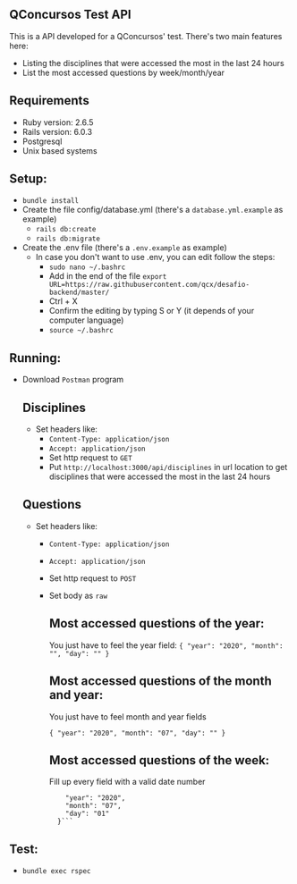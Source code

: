 ## QConcursos Test API

This is a API developed for a QConcursos' test. There's two main features here:
* Listing the disciplines that were accessed the most in the last 24 hours
* List the most accessed questions by week/month/year

## Requirements
  - Ruby version: 2.6.5
  - Rails version: 6.0.3
  - Postgresql
  - Unix based systems

## Setup:
  - ```bundle install```
  - Create the file config/database.yml (there's a `database.yml.example` as example)
    - ```rails db:create```
    - ```rails db:migrate```
  - Create the .env file (there's a `.env.example` as example)
    - In case you don't want to use .env, you can edit follow the steps:
      - ```sudo nano ~/.bashrc```
      - Add in the end of the file `export URL=https://raw.githubusercontent.com/qcx/desafio-backend/master/`
      - Ctrl + X
      - Confirm the editing by typing S or Y (it depends of your computer language)
      - ```source ~/.bashrc```

## Running:
  - Download `Postman` program
    ## Disciplines
      - Set headers like:
        - `Content-Type: application/json`
        - `Accept: application/json`
        - Set http request to `GET`
        - Put `http://localhost:3000/api/disciplines` in url location to get disciplines that were accessed the most in the last 24 hours
    
    ## Questions
      - Set headers like:
        - `Content-Type: application/json`
        - `Accept: application/json`
        - Set http request to `POST`
        - Set body as `raw`
          ## Most accessed questions of the year:

            You just have to feel the year field:
            `{
                "year": "2020",
                "month": "",
                "day": ""
              }`
          ## Most accessed questions of the month and year:

            You just have to feel month and year fields

             `{
                "year": "2020",
                "month": "07",
                "day": ""
              }`
          ## Most accessed questions of the week:

            Fill up every field with a valid date number

            ```{
                "year": "2020",
                "month": "07",
                "day": "01"
              }```

## Test:
  - ```bundle exec rspec```